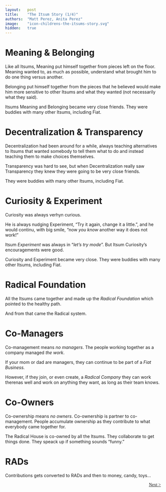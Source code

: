 ```yaml
---
layout:   post
title:    "The Itsum Story (1/4)"
authors:  "Matt Perez, Anita Perez"
image:    "icon-childrens-the-itsums-story.svg"
hidden:   true
---
```


<div style='display:none; '>
 <p>The Itsum Story</p>
</div>

<h1>Meaning & Belonging</h1>
 <p>Like all Itsums, Meaning put himself together from pieces left on the floor. Meaning wanted to, as much as possible, understand what brought him to do one thing versus another.</p>
 <p>Belonging put himself together from the pieces that he believed would make him more sensitive to other Itsums and what they wanted (not necessarily what they said).</p> 
 <p>Itsums Meaning and Belonging became very close friends. They were buddies with many other Itsums, including Fiat.</p> 

<h1>Decentralization & Transparency</h1>
 <p>Decentralization had been around for a while, always teaching alternatives to Itsums that wanted somebody to tell them what to do and instead teaching them to make choices themselves.</p>
 <p>Transparency was hard to see, but when Decentralization really saw Transparency they knew they were going to be very close friends.</p>
 <p>They were buddies with many other Itsums, including Fiat.</p>

<h1>Curiosity & Experiment</h1>
 <p>Curiosity was always verhyn curious.</p>
 <p>He is always nudging Experiment, &ldquo;Try it again, change it a little.&rdquo;, and he would continu, with big smile, &ldquo;now <em>you know</em> another way it does not work!&rdquo;</p>
 <p>Itsum <em>Experiment</em> was always in &ldquo;<em>let&rsquo;s try mode</em>&rdquo;. But Itsum Curiosity&rsquo;s encouragements were good.</p>
 <p>Curiosity and Experiment became very close. They were buddies with many other Itsums, including Fiat.</p>

<h1>Radical Foundation</h1>
 <p>All the Itsums came together and made up the <em>Radical Foundation</em> which pointed to the healthy path.</p> 
 <p>And from that came the Radical system.</p>

<h1>Co-Managers</h1>
 <p>Co-management means <em>no managers</em>. The people working together as a company managed <em>the work</em>.</p>
 <p>If your mom or dad are managers, they can continue to be part of a <em>Fiat Business.</em></p>
 <p>However, if they join, or even create, a <em>Radical Company</em> they can work therenas well and work on anything they want, as long as their team knows.</p>

<h1>Co-Owners</h1>
 <p>Co-ownership means <em>no owners</em>. Co-ownership is partner to co-management. People accumulate ownership as they contribute to what everybody came together for.</p>
 <p>The Radical House is co-owned by all the Itsums. They collaborate to get things done. They speack up if something sounds &ldquo;funny.&rdquo;</p>

<h1>RADs</h1>
 <p>Contributions gets converted to RADs and then to money, candy, toys&hellip;</p>

<div style="margin-bottom:1in; font-family: American Typewriter, serif; ">
 <span style="float:right; "><a href="https://radicalcompanies.com/2024/09/01/the-itsums-story-02">Next &gt;</a></span>
</div>